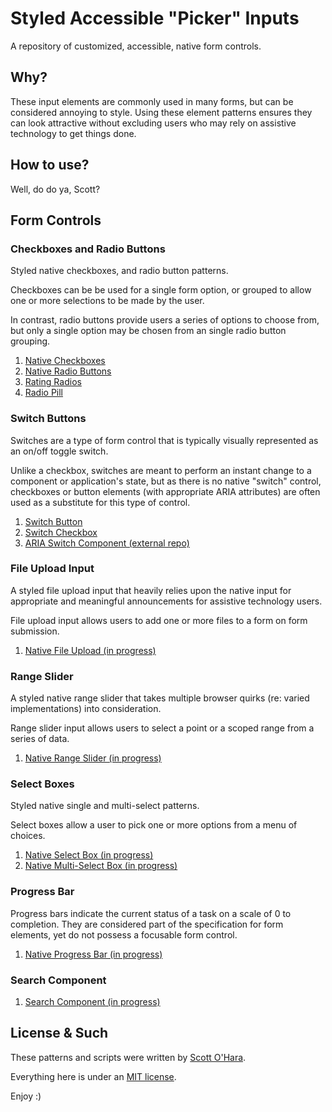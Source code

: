 # Styled Accessible "Picker" Inputs
A repository of customized, accessible, native form controls. 

## Why?
These input elements are commonly used in many forms, but can be considered annoying to style. Using these element patterns ensures they can look attractive without excluding users who may rely on assistive technology to get things done.     

## How to use?
Well, do do ya, Scott?


## Form Controls

### Checkboxes and Radio Buttons
Styled native checkboxes, and radio button patterns.  

Checkboxes can be be used for a single form option, or grouped to allow one or more selections to be made by the user.

In contrast, radio buttons provide users a series of options to choose from, but only a single option may be chosen from an single radio button grouping.

1. [Native Checkboxes](src/native-checkbox)
2. [Native Radio Buttons](src/native-radio)  
3. [Rating Radios](src/native-radio--rating)  
4. [Radio Pill](src/native-radio--pill)  


### Switch Buttons  
Switches are a type of form control that is typically visually represented  as an on/off toggle switch. 

Unlike a checkbox, switches are meant to perform an instant change to a component or application's state, but as there is no native "switch" control, checkboxes or button elements (with appropriate ARIA attributes) are often used as a substitute for this type of control.

1. [Switch Button](src/switch--button/)
2. [Switch Checkbox](src/switch--checkbox/)
3. [ARIA Switch Component (external repo)](https://scottaohara.github.io/aria-switch-button/)


### File Upload Input
A styled file upload input that heavily relies upon the native input for appropriate and meaningful announcements for assistive technology users.

File upload input allows users to add one or more files to a form on form submission.  

1. [Native File Upload (in progress)](src/native-file)  


### Range Slider
A styled native range slider that takes multiple browser quirks (re: varied implementations) into consideration.  

Range slider input allows users to select a point or a scoped range from a series of data.

1. [Native Range Slider (in progress)](src/native-range)  


### Select Boxes
Styled native single and multi-select patterns.  

Select boxes allow a user to pick one or more options from a menu of choices.

1. [Native Select Box (in progress)](src/native-select)  
2. [Native Multi-Select Box (in progress)](src/native-select--multi)  


### Progress Bar
Progress bars indicate the current status of a task on a scale of 0 to completion. They are considered part of the specification for form elements, yet do not possess a focusable form control.

1. [Native Progress Bar (in progress)](src/native-progress)  


### Search Component
1. [Search Component (in progress)](src/search)  


## License & Such
These patterns and scripts were written by [Scott O'Hara](https://twitter.com/scottohara).  

Everything here is under an [MIT license](https://github.com/scottaohara/accessible-components/blob/master/LICENSE.md).

Enjoy :)
